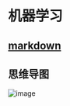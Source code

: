 # 机器学习
## [markdown](https://github.com/jingwang3235/MachineLearning/blob/master/resource/%E6%9C%BA%E5%99%A8%E5%AD%A6%E4%B9%A0.md)
## 思维导图
![image](https://github.com/jingwang3235/MachineLearning/raw/master/resource/%E6%9C%BA%E5%99%A8%E5%AD%A6%E4%B9%A0.png)